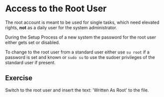 # Access to the Root User
The root account is meant to be used for single tasks, which need elevated rights, **not** as a daily user for the system administrator.

During the Setup Process of a new system the password for the root user either gets set or disabled.

To change to the root user from a standard user either use `su root` if a password is set and known or `sudo su` to use the sudoer privileges of the standard user if present.

## Exercise
Switch to the root user and insert the text: 'Written As Root' to the file.
